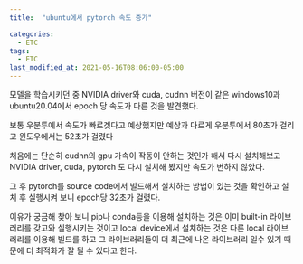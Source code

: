 ```yaml
---
title:  "ubuntu에서 pytorch 속도 증가"

categories:
  - ETC
tags:
  - ETC
last_modified_at: 2021-05-16T08:06:00-05:00
---
```



모델을 학습시키던 중 NVIDIA driver와 cuda, cudnn 버전이 같은 
windows10과 ubuntu20.04에서 epoch 당 속도가 다른 것을 발견했다.

보통 우분투에서 속도가 빠르겟다고 예상했지만 예상과 다르게 우분투에서 
80초가 걸리고 윈도우에서는 52초가 걸렸다

처음에는 단순히 cudnn의 gpu 가속이 작동이 안하는 것인가 해서 다시 설치해보고
NVIDIA driver, cuda, pytorch 도 다시 설치해 봤지만 속도가 변하지 않았다.

그 후 pytorch를 source code에서 빌드해서 설치하는 방법이 있는 것을 확인하고 
설치 후 실행시켜 보니 epoch당 32초가 걸렸다.

이유가 궁금해 찾아 보니 pip나 conda등을 이용해 설치하는 것은 이미 built-in 라이브러리를 
갖고와 실행시키는 것이고 local device에서 설치하는 것은 다른 local 라이브러리를 이용해
빌드를 하고 그 라이브러리들이 더 최근에 나온 라이브러리 일수 있기 때문에 더 최적화가 잘 될 수 있다고 한다.
